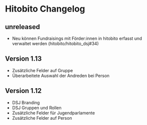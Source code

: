 # Hitobito Changelog

## unreleased

*   Neu können Fundraisings mit Förder:innen in hitobito erfasst und verwaltet werden (hitobito/hitobito_dsj#34)

## Version 1.13

*   Zusätzliche Felder auf Gruppe
*   Überarbeitete Auswahl der Andreden bei Person


## Version 1.12

*   DSJ Branding
*   DSJ Gruppen und Rollen
*   Zusätzliche Felder für Jugendparlamente
*   Zusätzliche Felder auf Person
